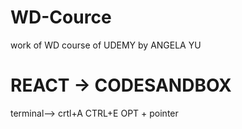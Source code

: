 # WD-Cource
work of WD course of UDEMY by ANGELA YU
# REACT -> CODESANDBOX


terminal-->
crtl+A
CTRL+E
OPT + pointer